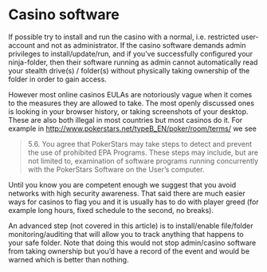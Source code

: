 # Casino software

If possible try to install and run the casino with a normal, i.e.
restricted user-account and not as administrator. If the casino software
demands admin privileges to install/update/run, and if you’ve
successfully configured your ninja-folder, then their software running
as admin cannot automatically read your stealth drive(s) / folder(s)
without physically taking ownership of the folder in order to gain
access.

However most online casinos EULAs are notoriously vague when it comes to
the measures they are allowed to take. The most openly discussed ones is
looking in your browser history, or taking screenshots of your desktop.
These are also both illegal in most countries but most casinos do it.
For example in
<a href="http://www.pokerstars.net/typeB_EN/poker/room/terms/ "
class="uri">http://www.pokerstars.net/typeB_EN/poker/room/terms/ </a> we
see

> 5.6. You agree that PokerStars may take steps to detect and prevent
> the use of prohibited EPA Programs. These steps may include, but are
> not limited to, examination of software programs running concurrently
> with the PokerStars Software on the User’s computer.

Until you know you are competent enough we suggest that you avoid
networks with high security awareness. That said there are much easier
ways for casinos to flag you and it is usually has to do with player
greed (for example long hours, fixed schedule to the second, no breaks).

An advanced step (not covered in this article) is to install/enable
file/folder monitoring/auditing that will allow you to track anything
that happens to your safe folder. Note that doing this would not stop
admin/casino software from taking ownership but you’d have a record of
the event and would be warned which is better than nothing.
